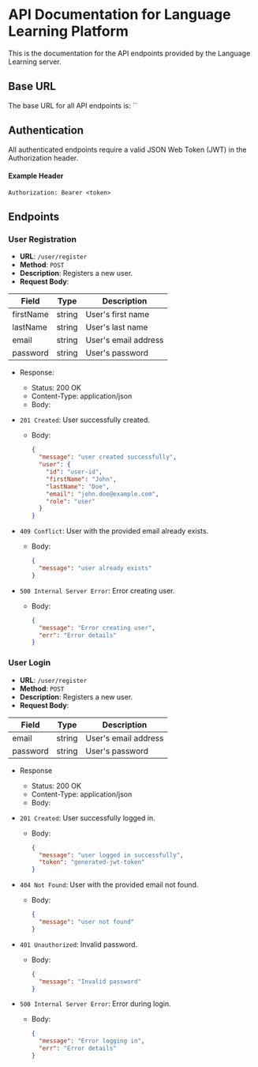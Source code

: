 # API Documentation for Language Learning Platform

This is the documentation for the API endpoints provided by the Language Learning server.

## Base URL

The base URL for all API endpoints is: ``

## Authentication

All authenticated endpoints require a valid JSON Web Token (JWT) in the Authorization header.

#### Example Header

```plaintext
Authorization: Bearer <token>
```

## Endpoints

### User Registration

 - **URL**: `/user/register`
 - **Method**: `POST`
 - **Description**: Registers a new user.
 - **Request Body**:

| Field      | Type   | Description          |
|------------|--------|----------------------|
| firstName  | string | User's first name    |
| lastName   | string | User's last name     |
| email      | string | User's email address |
| password   | string | User's password      |

- Response:
  - Status: 200 OK
  - Content-Type: application/json
  - Body:

- `201 Created`: User successfully created.
  - Body:
    ```json
    {
      "message": "user created successfully",
      "user": {
        "id": "user-id",
        "firstName": "John",
        "lastName": "Doe",
        "email": "john.doe@example.com",
        "role": "user"
      }
    }
    ```

- `409 Conflict`: User with the provided email already exists.
  - Body:
    ```json
    {
      "message": "user already exists"
    }
    ```

- `500 Internal Server Error`: Error creating user.
  - Body:
    ```json
    {
      "message": "Error creating user",
      "err": "Error details"
    }
    ```

### User Login

 - **URL**: `/user/register`
 - **Method**: `POST`
 - **Description**: Registers a new user.
 - **Request Body**:

| Field      | Type   | Description          |
|------------|--------|----------------------|
| email      | string | User's email address |
| password   | string | User's password      |


- Response
  - Status: 200 OK
  - Content-Type: application/json
  - Body:

- `201 Created`: User successfully logged in.
  - Body:
    ```json
    {
      "message": "user logged in successfully",
      "token": "generated-jwt-token"
    }
    ```

- `404 Not Found`: User with the provided email not found.
  - Body:
    ```json
    {
      "message": "user not found"
    }
    ```

- `401 Unauthorized`: Invalid password.
  - Body:
    ```json
    {
      "message": "Invalid password"
    }
    ```

- `500 Internal Server Error`: Error during login.
  - Body:
    ```json
    {
      "message": "Error logging in",
      "err": "Error details"
    }
    ```



